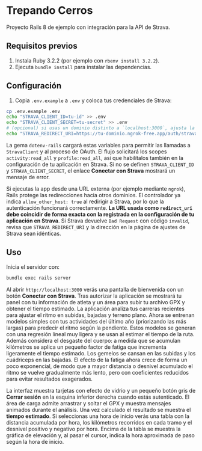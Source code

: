 # Trepando Cerros

Proyecto Rails 8 de ejemplo con integración para la API de Strava.

## Requisitos previos

1. Instala Ruby 3.2.2 (por ejemplo con `rbenv install 3.2.2`).
2. Ejecuta `bundle install` para instalar las dependencias.

## Configuración

1. Copia `.env.example` a `.env` y coloca tus credenciales de Strava:

```bash
cp .env.example .env
echo "STRAVA_CLIENT_ID=tu-id" >> .env
echo "STRAVA_CLIENT_SECRET=tu-secret" >> .env
# (opcional) si usas un dominio distinto a `localhost:3000`, ajusta la URL de retorno
echo "STRAVA_REDIRECT_URI=https://tu-dominio.ngrok-free.app/auth/strava/callback" >> .env
```
La gema `dotenv-rails` cargará estas variables para permitir las llamadas a `StravaClient` y al proceso de OAuth. El flujo solicitará los scopes `activity:read_all` y `profile:read_all`, así que habilítalos también en la configuración de tu aplicación en Strava. Si no se definen `STRAVA_CLIENT_ID` y `STRAVA_CLIENT_SECRET`, el enlace **Conectar con Strava** mostrará un mensaje de error.

Si ejecutas la app desde una URL externa (por ejemplo mediante `ngrok`), Rails
protege las redirecciones hacia otros dominios. El controlador ya indica
`allow_other_host: true` al redirigir a Strava, por lo que la autenticación
funcionará correctamente. **La URL usada como `redirect_uri` debe coincidir de
forma exacta con la registrada en la configuración de tu aplicación en
Strava**. Si Strava devuelve `Bad Request` con código `invalid`, revisa que
`STRAVA_REDIRECT_URI` y la dirección en la página de ajustes de Strava sean
idénticas.

## Uso

Inicia el servidor con:

```bash
bundle exec rails server
```

Al abrir `http://localhost:3000` verás una pantalla de bienvenida con un botón **Conectar con Strava**. Tras autorizar la aplicación se mostrará tu panel con tu información de atleta y un área para subir tu archivo GPX y obtener el tiempo estimado.
La aplicación analiza tus carreras recientes para ajustar el ritmo en subidas, bajadas y terreno plano. Ahora se entrenan modelos simples con tus actividades del último año (priorizando las más largas) para predecir el ritmo según la pendiente. Estos modelos se generan con una regresión lineal muy ligera y se usan al estimar el tiempo de la ruta.
Además considera el desgaste del cuerpo: a medida que se acumulan kilómetros se aplica un pequeño factor de fatiga que incrementa ligeramente el tiempo estimado. Los gemelos se cansan en las subidas y los cuádriceps en las bajadas. El efecto de la fatiga ahora crece de forma un poco exponencial, de modo que a mayor distancia o desnivel acumulado el ritmo se vuelve gradualmente más lento, pero con coeficientes reducidos para evitar resultados exagerados.

La interfaz muestra tarjetas con efecto de vidrio y un pequeño botón gris de **Cerrar sesión** en la esquina inferior derecha cuando estás autenticado. El área de carga admite arrastrar y soltar el GPX y muestra mensajes animados durante el análisis. Una vez calculado el resultado se muestra el **tiempo estimado**. Si seleccionas una hora de inicio verás una tabla con la distancia acumulada por hora, los kilómetros recorridos en cada tramo y el desnivel positivo y negativo por hora. Encima de la tabla se muestra la gráfica de elevación y, al pasar el cursor, indica la hora aproximada de paso según la hora de inicio.
